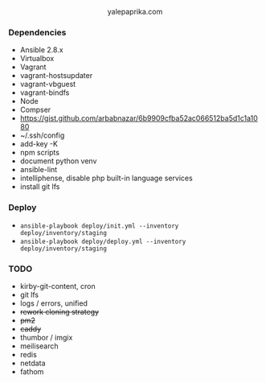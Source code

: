 <p align="center">yalepaprika.com</p> 

### Dependencies

- Ansible 2.8.x
- Virtualbox
- Vagrant
- vagrant-hostsupdater
- vagrant-vbguest
- vagrant-bindfs
- Node
- Compser
- https://gist.github.com/arbabnazar/6b9909cfba52ac066512ba5d1c1a1080
- ~/.ssh/config
- add-key -K
- npm scripts
- document python venv
- ansible-lint
- intelliphense, disable php built-in language services
- install git lfs

### Deploy

- `ansible-playbook deploy/init.yml --inventory deploy/inventory/staging`
- `ansible-playbook deploy/deploy.yml --inventory deploy/inventory/staging`

### TODO

- kirby-git-content, cron
- git lfs
- logs / errors, unified
- ~~rework cloning strategy~~
- ~~pm2~~
- ~~caddy~~
- thumbor / imgix
- meilisearch
- redis
- netdata
- fathom
